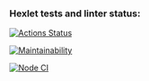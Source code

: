 ### Hexlet tests and linter status:
[![Actions Status](https://github.com/smotrivnebo11/frontend-project-11/workflows/hexlet-check/badge.svg)](https://github.com/smotrivnebo11/frontend-project-11/actions)

[![Maintainability](https://api.codeclimate.com/v1/badges/6c6eba4c5171ab286518/maintainability)](https://codeclimate.com/github/smotrivnebo11/frontend-project-11/maintainability)

[![Node CI](https://github.com/smotrivnebo11/frontend-project-11/actions/workflows/node.js.yaml/badge.svg)](https://github.com/smotrivnebo11/frontend-project-11/actions/workflows/node.js.yaml)